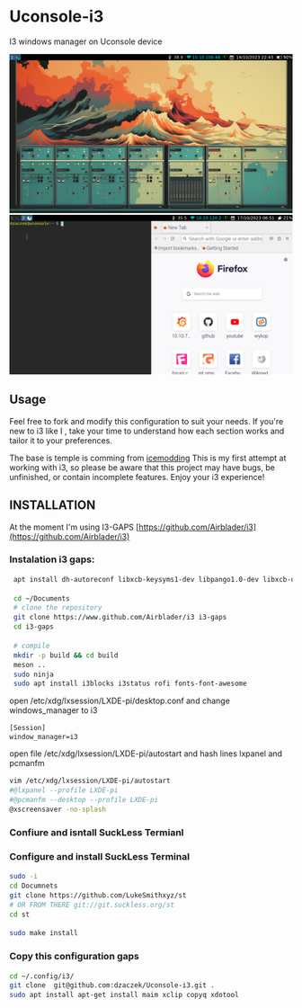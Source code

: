 # Uconsole-i3
I3 windows manager on Uconsole  device 

![SCREENSHOT|300](./screen.png)
![SCREENSHOT2|300](./screen2.png)

## Usage
Feel free to fork and modify this configuration to suit your needs. If you're new to i3 like I , take your time to understand how each section works and tailor it to your preferences.

The base is temple is comming from [icemodding](https://github.com/icemodding/i3) This is my first attempt at working with i3, so please be aware that this project may have bugs, be unfinished, or contain incomplete features.
Enjoy your i3 experience!


## INSTALLATION 
At the moment I'm using  I3-GAPS  [https://github.com/Airblader/i3](https://github.com/Airblader/i3)

### Instalation i3 gaps:
```bash
 apt install dh-autoreconf libxcb-keysyms1-dev libpango1.0-dev libxcb-util0-dev xcb libxcb1-dev libxcb-icccm4-dev libyajl-dev libev-dev libxcb-xkb-dev libxcb-cursor-dev libxkbcommon-dev libxcb-xinerama0-dev libxkbcommon-x11-dev libstartup-notification0-dev libxcb-randr0-dev libxcb-xrm0 libxcb-xrm-dev libxcb-shape0 libxcb-shape0-dev

 cd ~/Documents
 # clone the repository
 git clone https://www.github.com/Airblader/i3 i3-gaps
 cd i3-gaps

 # compile
 mkdir -p build && cd build
 meson ..
 sudo ninja
 sudo apt install i3blocks i3status rofi fonts-font-awesome

 ```
open /etc/xdg/lxsession/LXDE-pi/desktop.conf and change windows_manager to i3
```
[Session]
window_manager=i3
```

open file /etc/xdg/lxsession/LXDE-pi/autostart and hash lines lxpanel and pcmanfm 
```bash
vim /etc/xdg/lxsession/LXDE-pi/autostart
#@lxpanel --profile LXDE-pi
#@pcmanfm --desktop --profile LXDE-pi
@xscreensaver -no-splash
```
### Confiure and isntall SuckLess Termianl


### Configure and install SuckLess Terminal
```bash
sudo -i 
cd Documnets 
git clone https://github.com/LukeSmithxyz/st
# OR FROM THERE git://git.suckless.org/st
cd st

sudo make install

```

### Copy this configuration gaps 
```bash
cd ~/.config/i3/
git clone  git@github.com:dzaczek/Uconsole-i3.git .
sudo apt install apt-get install maim xclip copyq xdotool
```
